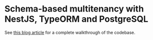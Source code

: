 # Schema-based multitenancy with NestJS, TypeORM and PostgreSQL

See [this blog article](https://thomasvds.com/schema-based-multitenancy-with-nest-js-type-orm-and-postgres-sql/) for a complete walkthrough of the codebase.
